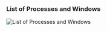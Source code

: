 ### List of Processes and Windows  

![List of Processes and Windows](https://github.com/user-attachments/assets/e03b4ee6-8935-473d-a671-c4f6c2d0ac24)

